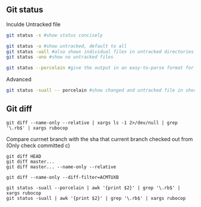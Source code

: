 ## Git status
Inculde Untracked file
```bash
git status -s #show status concisely
```

```bash
git status -u #show untracked, default to all
git status -uall #also shows individual files in untracked directories.
git status -uno #show no untracked files
```

```bash
git status --porcelain #give the output in an easy-to-parse format for scripts.
```

Advanced
```bash
git status -suall -- porcelain #show changed and untracked file in short and easy to parse mode
```

## Git diff
```
git diff --name-only --relative | xargs ls -1 2>/dev/null | grep '\.rb$' | xargs rubocop
```

Compare currnet branch with the sha that current branch checked out from (Only check committed c)
```
git diff HEAD
git diff master...
git diff master... --name-only --relative
```

```
git diff --name-only --diff-filter=ACMTUXB
```

```
git status -suall --porcelain | awk '{print $2}' | grep '\.rb$' | xargs rubocop
git status -suall | awk '{print $2}' | grep '\.rb$' | xargs rubocop
```